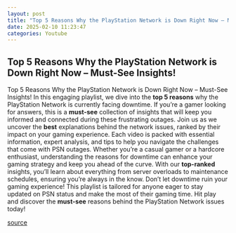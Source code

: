 ```yaml
---
layout: post
title: "Top 5 Reasons Why the PlayStation Network is Down Right Now – Must-See Insights!"
date: 2025-02-10 11:23:47
categories: Youtube
---
```


## Top 5 Reasons Why the PlayStation Network is Down Right Now – Must-See Insights!

Top 5 Reasons Why the PlayStation Network is Down Right Now – Must-See Insights!
In this engaging playlist, we dive into the **top 5 reasons** why the PlayStation Network is currently facing downtime. If you’re a gamer looking for answers, this is a **must-see** collection of insights that will keep you informed and connected during these frustrating outages. 
Join us as we uncover the **best** explanations behind the network issues, ranked by their impact on your gaming experience. Each video is packed with essential information, expert analysis, and tips to help you navigate the challenges that come with PSN outages. 
Whether you’re a casual gamer or a hardcore enthusiast, understanding the reasons for downtime can enhance your gaming strategy and keep you ahead of the curve. With our **top-ranked** insights, you’ll learn about everything from server overloads to maintenance schedules, ensuring you’re always in the know.
Don’t let downtime ruin your gaming experience! This playlist is tailored for anyone eager to stay updated on PSN status and make the most of their gaming time. Hit play and discover the **must-see** reasons behind the PlayStation Network issues today!

[source](https://www.youtube.com/playlist?list=PLcvMTWktND1yTTiDjqZ8DAC_9ITrZJVZL)
